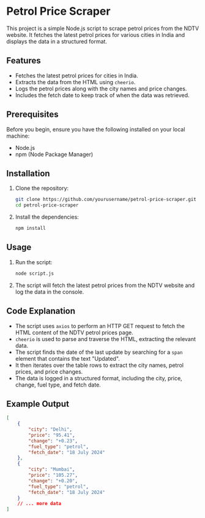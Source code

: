 # Petrol Price Scraper

This project is a simple Node.js script to scrape petrol prices from the NDTV website. It fetches the latest petrol prices for various cities in India and displays the data in a structured format.

## Features

- Fetches the latest petrol prices for cities in India.
- Extracts the data from the HTML using `cheerio`.
- Logs the petrol prices along with the city names and price changes.
- Includes the fetch date to keep track of when the data was retrieved.

## Prerequisites

Before you begin, ensure you have the following installed on your local machine:

- Node.js
- npm (Node Package Manager)

## Installation

1. Clone the repository:

    ```sh
    git clone https://github.com/yourusername/petrol-price-scraper.git
    cd petrol-price-scraper
    ```

2. Install the dependencies:

    ```sh
    npm install
    ```

## Usage

1. Run the script:

    ```sh
    node script.js
    ```

2. The script will fetch the latest petrol prices from the NDTV website and log the data in the console.

## Code Explanation

- The script uses `axios` to perform an HTTP GET request to fetch the HTML content of the NDTV petrol prices page.
- `cheerio` is used to parse and traverse the HTML, extracting the relevant data.
- The script finds the date of the last update by searching for a `span` element that contains the text "Updated".
- It then iterates over the table rows to extract the city names, petrol prices, and price changes.
- The data is logged in a structured format, including the city, price, change, fuel type, and fetch date.

## Example Output

```json
[
    {
        "city": "Delhi",
        "price": "95.41",
        "change": "+0.23",
        "fuel_type": "petrol",
        "fetch_date": "18 July 2024"
    },
    {
        "city": "Mumbai",
        "price": "105.27",
        "change": "+0.20",
        "fuel_type": "petrol",
        "fetch_date": "18 July 2024"
    }
    // ... more data
]
